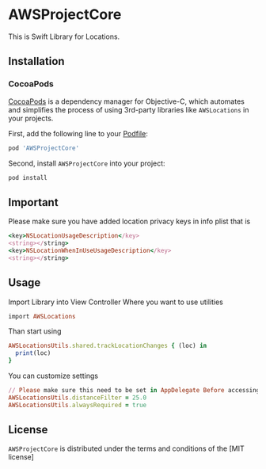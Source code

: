 # AWSProjectCore
This is Swift Library for Locations.

## Installation

### CocoaPods

[CocoaPods](http://cocoapods.org) is a dependency manager for Objective-C, which automates and simplifies the process of using 3rd-party libraries like `AWSLocations` in your projects. 

First, add the following line to your [Podfile](http://guides.cocoapods.org/using/using-cocoapods.html):

```ruby
pod 'AWSProjectCore'
```

Second, install `AWSProjectCore` into your project:

```ruby
pod install
```

## Important
Please make sure you have added location privacy keys in info plist that is 

```ruby
<key>NSLocationUsageDescription</key>
<string></string>
<key>NSLocationWhenInUseUsageDescription</key>
<string></string>
```


## Usage

Import Library into View Controller Where you want to use utilities

```ruby
import AWSLocations
```

Than start using

```ruby
AWSLocationsUtils.shared.trackLocationChanges { (loc) in
  print(loc)
}
```

You can customize settings

```ruby
// Please make sure this need to be set in AppDelegate Before accessing AWSLocationsUtils.shared object
AWSLocationsUtils.distanceFilter = 25.0
AWSLocationsUtils.alwaysRequired = true
```

## License

`AWSProjectCore` is distributed under the terms and conditions of the [MIT license]
